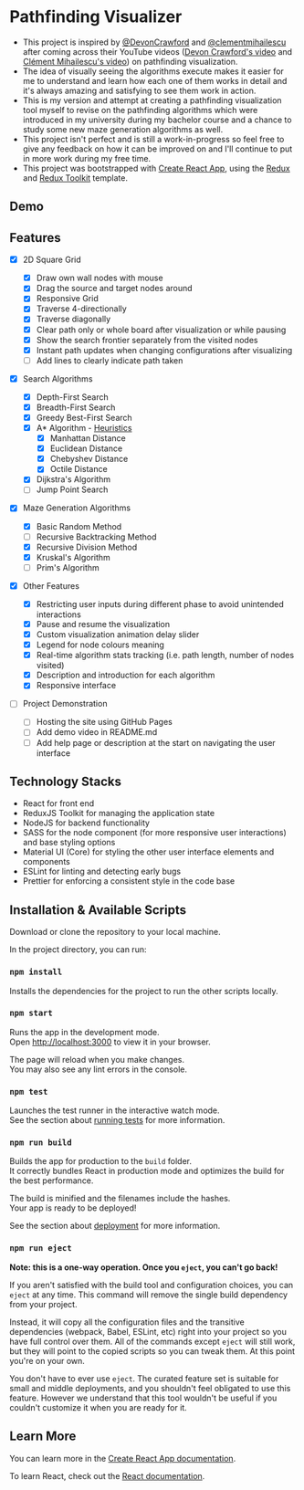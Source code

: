 # Pathfinding Visualizer

- This project is inspired by [@DevonCrawford](https://github.com/DevonCrawford) and [@clementmihailescu](https://github.com/clementmihailescu) after coming across their YouTube videos ([Devon Crawford's video](https://www.youtube.com/watch?v=1-YPj5Vt0oQ) and [Clément Mihailescu's video](https://www.youtube.com/watch?v=n4t_-NjY_Sg)) on pathfinding visualization.
- The idea of visually seeing the algorithms execute makes it easier for me to understand and learn how each one of them works in detail and it's always amazing and satisfying to see them work in action.
- This is my version and attempt at creating a pathfinding visualization tool myself to revise on the pathfinding algorithms which were introduced in my university during my bachelor course and a chance to study some new maze generation algorithms as well.
- This project isn't perfect and is still a work-in-progress so feel free to give any feedback on how it can be improved on and I'll continue to put in more work during my free time.
- This project was bootstrapped with [Create React App](https://github.com/facebook/create-react-app), using the [Redux](https://redux.js.org/) and [Redux Toolkit](https://redux-toolkit.js.org/) template.

## Demo

## Features

- [x] 2D Square Grid

  - [x] Draw own wall nodes with mouse
  - [x] Drag the source and target nodes around
  - [x] Responsive Grid
  - [x] Traverse 4-directionally
  - [x] Traverse diagonally
  - [x] Clear path only or whole board after visualization or while pausing
  - [x] Show the search frontier separately from the visited nodes
  - [x] Instant path updates when changing configurations after visualizing
  - [ ] Add lines to clearly indicate path taken

- [x] Search Algorithms

  - [x] Depth-First Search
  - [x] Breadth-First Search
  - [x] Greedy Best-First Search
  - [x] A\* Algorithm - [Heuristics](http://theory.stanford.edu/~amitp/GameProgramming/Heuristics.html)
    - [x] Manhattan Distance
    - [x] Euclidean Distance
    - [x] Chebyshev Distance
    - [x] Octile Distance
  - [x] Dijkstra\'s Algorithm
  - [ ] Jump Point Search

- [x] Maze Generation Algorithms

  - [x] Basic Random Method
  - [ ] Recursive Backtracking Method
  - [x] Recursive Division Method
  - [x] Kruskal\'s Algorithm
  - [ ] Prim\'s Algorithm

- [x] Other Features

  - [x] Restricting user inputs during different phase to avoid unintended interactions
  - [x] Pause and resume the visualization
  - [x] Custom visualization animation delay slider
  - [x] Legend for node colours meaning
  - [x] Real-time algorithm stats tracking (i.e. path length, number of nodes visited)
  - [x] Description and introduction for each algorithm
  - [x] Responsive interface

- [ ] Project Demonstration

  - [ ] Hosting the site using GitHub Pages
  - [ ] Add demo video in README.md
  - [ ] Add help page or description at the start on navigating the user interface

## Technology Stacks

- React for front end
- ReduxJS Toolkit for managing the application state
- NodeJS for backend functionality
- SASS for the node component (for more responsive user interactions) and base styling options
- Material UI (Core) for styling the other user interface elements and components
- ESLint for linting and detecting early bugs
- Prettier for enforcing a consistent style in the code base

## Installation & Available Scripts

Download or clone the repository to your local machine.

In the project directory, you can run:

### `npm install`

Installs the dependencies for the project to run the other scripts locally.

### `npm start`

Runs the app in the development mode.\
Open [http://localhost:3000](http://localhost:3000) to view it in your browser.

The page will reload when you make changes.\
You may also see any lint errors in the console.

### `npm test`

Launches the test runner in the interactive watch mode.\
See the section about [running tests](https://facebook.github.io/create-react-app/docs/running-tests) for more information.

### `npm run build`

Builds the app for production to the `build` folder.\
It correctly bundles React in production mode and optimizes the build for the best performance.

The build is minified and the filenames include the hashes.\
Your app is ready to be deployed!

See the section about [deployment](https://facebook.github.io/create-react-app/docs/deployment) for more information.

### `npm run eject`

**Note: this is a one-way operation. Once you `eject`, you can't go back!**

If you aren't satisfied with the build tool and configuration choices, you can `eject` at any time. This command will remove the single build dependency from your project.

Instead, it will copy all the configuration files and the transitive dependencies (webpack, Babel, ESLint, etc) right into your project so you have full control over them. All of the commands except `eject` will still work, but they will point to the copied scripts so you can tweak them. At this point you're on your own.

You don't have to ever use `eject`. The curated feature set is suitable for small and middle deployments, and you shouldn't feel obligated to use this feature. However we understand that this tool wouldn't be useful if you couldn't customize it when you are ready for it.

## Learn More

You can learn more in the [Create React App documentation](https://facebook.github.io/create-react-app/docs/getting-started).

To learn React, check out the [React documentation](https://reactjs.org/).
